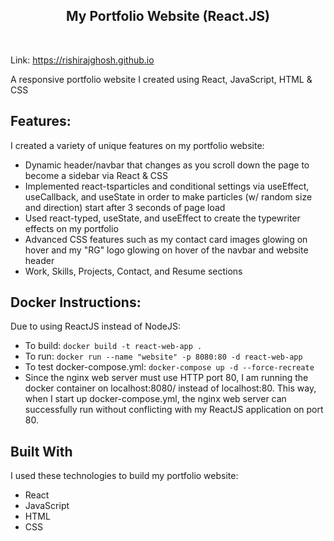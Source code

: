 <h2 align="center">
  My Portfolio Website (React.JS) <br/>
</h2>

<br/>

Link: https://rishirajghosh.github.io

A responsive portfolio website I created using React, JavaScript, HTML &amp; CSS

## Features:

I created a variety of unique features on my portfolio website:
- Dynamic header/navbar that changes as you scroll down the page to become a sidebar via React & CSS
- Implemented react-tsparticles and conditional settings via useEffect, useCallback, and useState in order to make particles (w/ random size and direction) start after 3 seconds of page load
- Used react-typed, useState, and useEffect to create the typewriter effects on my portfolio
- Advanced CSS features such as my contact card images glowing on hover and my "RG" logo glowing on hover of the navbar and website header
- Work, Skills, Projects, Contact, and Resume sections 

## Docker Instructions:

Due to using ReactJS instead of NodeJS:
- To build: ```docker build -t react-web-app .```
- To run: ```docker run --name "website" -p 8080:80 -d react-web-app```
- To test docker-compose.yml: ```docker-compose up -d --force-recreate```
- Since the nginx web server must use HTTP port 80, I am running the docker container on localhost:8080/ instead of localhost:80. This way, when I start up docker-compose.yml, the nginx web server can successfully run without conflicting with my ReactJS application on port 80.

## Built With

I used these technologies to build my portfolio website:

- React
- JavaScript
- HTML
- CSS
